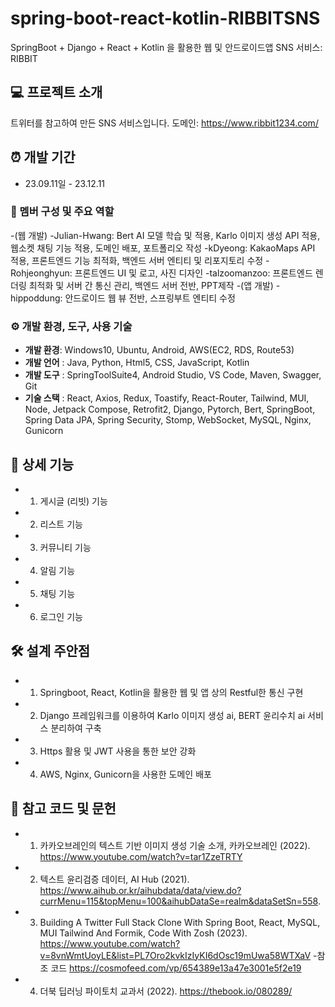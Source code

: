 # spring-boot-react-kotlin-RIBBITSNS
SpringBoot + Django + React + Kotlin 을 활용한 웹 및 안드로이드앱 SNS 서비스: RIBBIT

## 💻 프로젝트 소개
트위터를 참고하여 만든 SNS 서비스입니다.
도메인: https://www.ribbit1234.com/
<br>

## ⏰ 개발 기간
* 23.09.11일 - 23.12.11

### 👤 멤버 구성 및 주요 역할
 -(웹 개발)
   -Julian-Hwang: Bert AI 모델 학습 및 적용, Karlo 이미지 생성 API 적용, 웹소켓 채팅 기능 적용, 도메인 배포, 포트폴리오 작성
   -kDyeong: KakaoMaps API 적용, 프론트엔드 기능 최적화, 백엔드 서버 엔티티 및 리포지토리 수정
   -Rohjeonghyun: 프론트엔드 UI 및 로고, 사진 디자인
   -talzoomanzoo: 프론트엔드 렌더링 최적화 및 서버 간 통신 관리, 백엔드 서버 전반, PPT제작
  -(앱 개발)
   -hippoddung: 안드로이드 웹 뷰 전반, 스프링부트 엔티티 수정

### ⚙️ 개발 환경, 도구, 사용 기술
- **개발 환경**: Windows10, Ubuntu, Android, AWS(EC2, RDS, Route53)
- **개발 언어** : Java, Python, Html5, CSS, JavaScript, Kotlin
- **개발 도구** : SpringToolSuite4, Android Studio, VS Code, Maven, Swagger, Git
- **기술 스택** : React, Axios, Redux, Toastify, React-Router, Tailwind, MUI, Node, Jetpack Compose, Retrofit2, Django, Pytorch, Bert, SpringBoot, Spring Data JPA, Spring Security, Stomp, WebSocket, MySQL, Nginx, Gunicorn

## 📌 상세 기능
 - 1) 게시글 (리빗) 기능
 - 2) 리스트 기능
 - 3) 커뮤니티 기능
 - 4) 알림 기능
 - 5) 채팅 기능
 - 6) 로그인 기능
  
## 🛠 설계 주안점
 - 1) Springboot, React, Kotlin을 활용한 웹 및 앱 상의 Restful한 통신 구현
 - 2) Django 프레임워크를 이용하여 Karlo 이미지 생성 ai, BERT 윤리수치 ai 서비스 분리하여 구축
 - 3) Https 활용 및 JWT 사용을 통한 보안 강화
 - 4) AWS, Nginx, Gunicorn을 사용한 도메인 배포
   
## 📓 참고 코드 및 문헌
 - 1) 카카오브레인의 텍스트 기반 이미지 생성 기술 소개, 카카오브레인 (2022). https://www.youtube.com/watch?v=tar1ZzeTRTY
 - 2) 텍스트 윤리검증 데이터, AI Hub (2021). https://www.aihub.or.kr/aihubdata/data/view.do?currMenu=115&topMenu=100&aihubDataSe=realm&dataSetSn=558.
 - 3) Building A Twitter Full Stack Clone With Spring Boot, React, MySQL, MUI Tailwind  And Formik, Code With Zosh (2023). https://www.youtube.com/watch?v=8vnWmtUoyLE&list=PL7Oro2kvkIzIyKI6dOsc19mUwa58WTXaV
      -참조 코드 https://cosmofeed.com/vp/654389e13a47e3001e5f2e19
 - 4) 더북 딥러닝 파이토치 교과서 (2022). https://thebook.io/080289/
